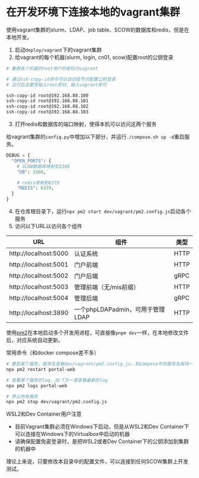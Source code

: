 # 在开发环境下连接本地的vagrant集群

使用vagrant集群的slurm、LDAP、job table、SCOW的数据库和redis，但是在本地开发。

1. 启动`deploy/vagrant`下的vagrant集群
2. 给vagrant的每个机器(slurm, login, cn01, scow)配置root的公钥登录

```bash
# 集群各个机器的root用户的密码为vagrant

# 通过ssh-copy-id命令可以自动给节点配置公钥登录
# 运行后会要求输入root密码，输入vagrant即可

ssh-copy-id root@192.168.88.100
ssh-copy-id root@192.168.88.101
ssh-copy-id root@192.168.88.102
ssh-copy-id root@192.168.88.103
```

3. 打开redis和数据库的端口映射，使得本机可以访问这两个服务

给vagrant集群的`config.py`中增加以下部分，并运行`./compose.sh up -d`重启服务。

```python
DEBUG = {
  "OPEN_PORTS": {
    # SCOW数据库映射到3308
    "DB": 3308,

    # redis映射到6379
    "REDIS": 6379,
  }
}
```

4. 在仓库根目录下，运行`npx pm2 start dev/vagrant/pm2.config.js`启动各个服务
5. 访问以下URL以访问各个组件

| URL                   | 组件                             | 类型 |
| --------------------- | -------------------------------- | ---- |
| http://localhost:5000 | 认证系统                         | HTTP |
| http://localhost:5001 | 门户前端                         | HTTP |
| http://localhost:5002 | 门户后端                         | gRPC |
| http://localhost:5003 | 管理前端（无/mis前缀）           | HTTP |
| http://localhost:5004 | 管理后端                         | gRPC |
| http://localhost:3890 | 一个phpLDAPadmin，可用于管理LDAP | HTTP |

使用[pm2](https://pm2.keymetrics.io/)在本地启动多个开发用进程，可直接像`pnpm dev`一样，在本地修改文件后，对应系统自动更新。

常用命令（和docker compose差不多）

```bash
# 重启某个服务，服务名查看dev/vagrant/pm2.config.js，和compose中的服务名保持一致
npx pm2 restart portal-web

# 查看某个服务的log，加-f为一直查看最新的log
npx pm2 logs portal-web

# 停止所有服务
npx pm2 stop dev/vagrant/pm2.config.js
```

WSL2和Dev Container用户注意

- 目前Vagrant集群必须在Windows下启动，但是从WSL2和Dev Container下可以连接在Windows下的Virtualbox中启动的机器
- 请确保配置免密登录时，是把WSL2或者Dev Container下的公钥添加到集群的机器中

理论上来说，只要修改本目录中的配置文件，可以连接到任何SCOW集群上开发测试。
